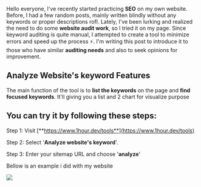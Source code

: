 Hello everyone, I've recently started practicing **SEO** on my own website. Before, I had a few random posts, mainly written blindly without any keywords or proper descriptions rofl. Lately, I've been lurking and realized the need to do some **website audit work**, so I tried it on my page. Since keyword auditing is quite manual, I attempted to create a tool to minimize errors and speed up the process ⚡. I'm writing this post to introduce it to those who have similar **auditing needs** and also to seek opinions for improvement.

## Analyze Website's keyword Features

The main function of the tool is to **list the keywords** on the page and **find focused keywords**. It'll giving you a list and 2 chart for visualize purpose

## You can try it by following these steps:

Step 1: Visit [**https://www.1hour.dev/tools**](https://www.1hour.dev/tools)

Step 2: Select '**Analyze website's keyword**'.

Step 3: Enter your sitemap URL and choose '**analyze**'

Bellow is an example i did with my website

![](https://news-1hour-dev.s3.us-east-2.amazonaws.com/posts/66043b492d1d6e98f55e615e/screencapture-1hour-dev-tools-keyword-analyze-2024-06-15-17-24-49.png)
